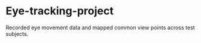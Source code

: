 # Eye-tracking-project
Recorded eye movement data and mapped common view points across test subjects.
